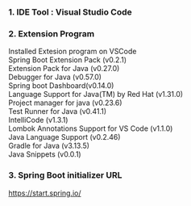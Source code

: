### 1. IDE Tool : Visual Studio Code

### 2. Extension Program

Installed Extesion program on VSCode  
Spring Boot Extension Pack (v0.2.1)  
Extension Pack for Java (v0.27.0)  
Debugger for Java (v0.57.0)  
Spring boot Dashboard(v0.14.0)  
Language Support for Java(TM) by Red Hat (v1.31.0)  
Project manager for java (v0.23.6)  
Test Runner for Java (v0.41.1)  
IntelliCode (v1.3.1)  
Lombok Annotations Support for VS Code (v1.1.0)  
Java Language Support (v0.2.46)  
Gradle for Java (v3.13.5)  
Java Snippets (v0.0.1)

### 3. Spring Boot initializer URL

https://start.spring.io/
